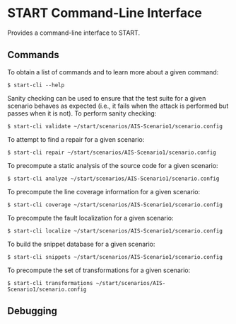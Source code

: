 # START Command-Line Interface

Provides a command-line interface to START.

## Commands

To obtain a list of commands and to learn more about a given command:

```
$ start-cli --help
```

Sanity checking can be used to ensure that the test suite for a given
scenario behaves as expected (i.e., it fails when the attack is performed
but passes when it is not). To perform sanity checking:

```
$ start-cli validate ~/start/scenarios/AIS-Scenario1/scenario.config
```

To attempt to find a repair for a given scenario:

```
$ start-cli repair ~/start/scenarios/AIS-Scenario1/scenario.config
```

To precompute a static analysis of the source code for a given scenario:

```
$ start-cli analyze ~/start/scenarios/AIS-Scenario1/scenario.config
```

To precompute the line coverage information for a given scenario:

```
$ start-cli coverage ~/start/scenarios/AIS-Scenario1/scenario.config
```

To precompute the fault localization for a given scenario:

```
$ start-cli localize ~/start/scenarios/AIS-Scenario1/scenario.config
```

To build the snippet database for a given scenario:

```
$ start-cli snippets ~/start/scenarios/AIS-Scenario1/scenario.config
```

To precompute the set of transformations for a given scenario:

```
$ start-cli transformations ~/start/scenarios/AIS-Scenario1/scenario.config
```

## Debugging
